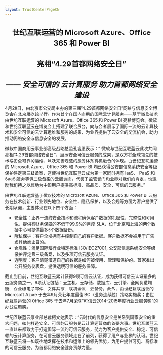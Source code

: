 ```yaml
---
layout: TrustCenterPageCN
---
```

<div class="row-fluid">
   <div class="span">
      <div>
         <div class="row-fluid grid-container mscom-grid-container subpageBody noBottomBorder" data-view4="2" data-view3="2" data-view2="2" data-view1="1" data-cols="2">
             <h1 style="font-size:24px; text-align:center;"><strong>世纪互联运营的 Microsoft Azure、Office 365 和 Power BI </strong></h1>
             <h1 style="font-size:24px; text-align:center;"><strong>亮相“4.29首都网络安全日”  </strong></h1>
             <h1 style="font-size:24px; text-align:center;"><strong><i>—— 安全可信的 云计算服务 助力首都网络安全建设</i></strong></h1>
             <p>4月28日，由北京市公安局主办的第三届“4.29首都网络安全日”网络与信息安全博览会在北京展览馆举行。作为首个在国内商用的国际云计算服务——基于微软技术由世纪互联运营的 Microsoft Azure、Office 365 和 Power BI 亮相博览会。微软和世纪互联蓝云在博览会上搭建了联合展台，向与会者展示了国际一流的云计算技术和安全可信的云计算运维和服务的成果，为业界提供了云安全的交流机会，助力推动网络安全与信息安全的发展。 </p>
             <p>微软中国商用云事业部高级战略总监孔睿思表示：“ 微软与世纪互联蓝云此次共同亮相“4.29首都网络安全日”，展示安全可信云服务的成果，是双方将全球领先的技术与安全可靠的运维、以及完善规范的服务体系有机融合的体现。由世纪互联运营的 Microsoft Azure、Office 365 和 Power BI 均已获得公安部信息系统安全等级保护评定第三级备案，这使得世纪互联蓝云成为第一家同时拥有 IaaS、 PaaS 和 SaaS 服务等保三级备案的云服务商，代表了监管部门和业界对我们的肯定，也激励我们持之以恒地为中国用户提供高标准、高品质、安全、可信的云服务。” </p>
             <p>由世纪互联运营基于微软技术的 Microsoft Azure、Office 365 和 Power BI 云服务在技术创新、行业领先地位、安全性、隐私保护，以及合规等方面为客户提供了长期承诺，主要体现在以下四个方面： </p>
             <ul style="list-style:inherit;padding-left:30px;">
                <li>安全性：业界一流的安全技术和流程确保客户数据的机密性、完整性和可用性。提供有财务保障的不低于99.9%的月度 SLA，位于北京和上海的两个数据中心可提供最多6个数据备份。 </li>
                <li>隐私保护：客户全权拥有并控制自己的客户数据。客户数据不会被用于广告或其他商业目的。 </li>
                <li>合规性：满足国际和行业特定标准 ISO/IEC27001, 公安部信息系统安全等级保护评定第三级备案，以及多项可信云服务认证。 </li>
                <li>透明度：客户清楚知道自己的数据是如何被使用、管理和保护的。首家推出公开服务仪表盘，提供透明可信的服务保障。 </li>
             </ul>
             <p>截止到目前，世纪互联蓝云累计获得9项可信云认证，成为获得可信云认证最多的云服务商之一，9项认证包括：云主机、云存储、数据库、云引擎、全网负载均衡、企业级电子邮件、文件共享、联机会议、云备份。此外，由世纪互联运营的 Microsoft Azure 于去年9月荣获年度最佳 BC（业务连续性）策略实施奖；由世纪互联运营的 Office 365 于去年7月荣获“可信云2014-2015年度行业云服务奖”的办公应用奖。 </p>
             <p>世纪互联蓝云事业部总裁柯文达表示：“云时代的信息安全是关系到国家安全的重大问题，如何打造安全、可信的云服务是云计算运营商的首要大事。世纪互联蓝云一直以来都致力于打造国际一流的可信云服务，努力为客户提供安全、稳定、可信赖的云计算服务，在可信云服务领域走在了前列，获得了用户与业界的认可。世纪互联蓝云将一如既往地发挥在技术和运维上的领先优势，为用户提供可见、高标准的可信云服务，为首都网络安全健身贡献力量。</p>
         </div>
      </div>
   </div>
</div>
<div class="row-fluid" data-view4="1" data-view3="1" data-view2="1" data-view1="1" data-cols="1">
   <div class="span bp0-col-1-1 bp1-col-1-1 bp2-col-1-1 bp3-col-1-1"></div>
</div>